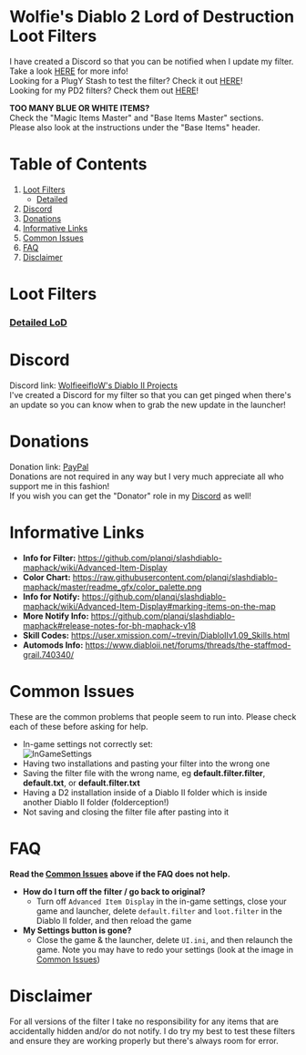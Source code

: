 # Wolfie's Diablo 2 Lord of Destruction Loot Filters

I have created a Discord so that you can be notified when I update my filter. Take a look [HERE](https://github.com/WolfieeifloW/lodfilter#discord) for more info!  
Looking for a PlugY Stash to test the filter? Check it out [HERE](https://github.com/WolfieeifloW/LoD-PlugY-Stash)!  
Looking for my PD2 filters? Check them out [HERE](https://github.com/WolfieeifloW/pd2filter)!

**TOO MANY BLUE OR WHITE ITEMS?**  
Check the "Magic Items Master" and "Base Items Master" sections.  
Please also look at the instructions under the "Base Items" header.

# Table of Contents
1. [Loot Filters](https://github.com/WolfieeifloW/lodfilter#loot-filters)
   * [Detailed](https://github.com/WolfieeifloW/lodfilter#detailed-lod)
2. [Discord](https://github.com/WolfieeifloW/lodfilter#discord)
3. [Donations](https://github.com/WolfieeifloW/lodfilter#donations)
4. [Informative Links](https://github.com/WolfieeifloW/lodfilter#informative-links)
5. [Common Issues](https://github.com/WolfieeifloW/lodfilter#common-issues)
6. [FAQ](https://github.com/WolfieeifloW/lodfilter#faq)
7. [Disclaimer](https://github.com/WolfieeifloW/lodfilter#disclaimer)

# Loot Filters
### [Detailed LoD](https://raw.githubusercontent.com/WolfieeifloW/lodfilter/main/detailed_lod.filter)  

# Discord
Discord link: [WolfieeifloW's Diablo II Projects](https://discord.gg/6bM8AtYGAq)  
I've created a Discord for my filter so that you can get pinged when there's an update so you can know when to grab the new update in the launcher!

# Donations
Donation link: [PayPal](https://www.paypal.com/donate/?business=9JARHKMQ9UU3S&no_recurring=0&item_name=Diablo+2+LoD+Loot+Filter&currency_code=CAD)  
Donations are not required in any way but I very much appreciate all who support me in this fashion!  
If you wish you can get the "Donator" role in my [Discord](https://github.com/WolfieeifloW/lodfilter#discord) as well!

# Informative Links
* **Info for Filter:** <https://github.com/planqi/slashdiablo-maphack/wiki/Advanced-Item-Display>
* **Color Chart:** <https://raw.githubusercontent.com/planqi/slashdiablo-maphack/master/readme_gfx/color_palette.png>
* **Info for Notify:** <https://github.com/planqi/slashdiablo-maphack/wiki/Advanced-Item-Display#marking-items-on-the-map>
* **More Notify Info:** <https://github.com/planqi/slashdiablo-maphack#release-notes-for-bh-maphack-v18>
* **Skill Codes:** <https://user.xmission.com/~trevin/DiabloIIv1.09_Skills.html>
* **Automods Info:** <https://www.diabloii.net/forums/threads/the-staffmod-grail.740340/>

# Common Issues
These are the common problems that people seem to run into. Please check each of these before asking for help.
* In-game settings not correctly set:  
![InGameSettings](https://user-images.githubusercontent.com/40577712/112235704-8f38d380-8c15-11eb-9791-fddfe493d45b.png)
* Having two installations and pasting your filter into the wrong one
* Saving the filter file with the wrong name, eg **default.filter.filter**, **default.txt**, or **default.filter.txt**
* Having a D2 installation inside of a Diablo II folder which is inside another Diablo II folder (folderception!)
* Not saving and closing the filter file after pasting into it

# FAQ
**Read the [Common Issues](https://github.com/WolfieeifloW/lodfilter#common-issues) above if the FAQ does not help.**

* **How do I turn off the filter / go back to original?**
  * Turn off `Advanced Item Display` in the in-game settings, close your game and launcher, delete `default.filter` and `loot.filter` in the Diablo II folder, and then reload the game
* **My Settings button is gone?**
  * Close the game & the launcher, delete `UI.ini`, and then relaunch the game. Note you may have to redo your settings (look at the image in [Common Issues](https://github.com/WolfieeifloW/lodfilter#common-issues))

# Disclaimer
For all versions of the filter I take no responsibility for any items that are accidentally hidden and/or do not notify. I do try my best to test these filters and ensure they are working properly but there's always room for error.
